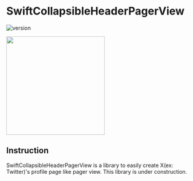 # SwiftCollapsibleHeaderPagerView

![version](https://img.shields.io/badge/version-0.0.1-blue)

<img src="https://github.com/chitomo12/CollapsibleHeaderPagerView/assets/37266869/9417c57c-9770-4af8-b410-6dde562373ba" width="260">

## Instruction
SwiftCollapsibleHeaderPagerView is a library to easily create X(ex: Twitter)'s profile page like pager view.
This library is under construction.
